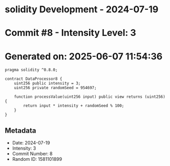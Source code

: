 ﻿# solidity Development - 2024-07-19
# Commit #8 - Intensity Level: 3
# Generated on: 2025-06-07 11:54:36
```solidity
pragma solidity ^0.8.0;

contract DataProcessor8 {
    uint256 public intensity = 3;
    uint256 private randomSeed = 954697;

    function processValue(uint256 input) public view returns (uint256) {
        return input * intensity + randomSeed % 100;
    }
}
```
## Metadata
- Date: 2024-07-19
- Intensity: 3
- Commit Number: 8
- Random ID: 1581101899
